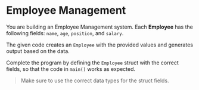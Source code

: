# Employee Management

You are building an Employee Management system.
Each **Employee** has the following fields: `name`, `age`, `position`, and `salary`.

The given code creates an `Employee` with the provided values and generates output based on the data.

Complete the program by defining the `Employee` struct with the correct fields, so that the code in `main()` works as expected.

>Make sure to use the correct data types for the struct fields.